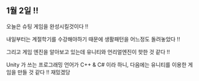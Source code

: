 ## 1월 2일 !!

오늘은 슈팅 게임을 완성시킬것이다 !!

내일부터는 계절학기를 수강해야하기 때문에 생활패턴을 어느정도 돌려놓았다 !!

그리고 게임 엔진을 알아보고 있는데 유니티와 언리얼엔진이 핫한 것 같다 !!

Unity 가 쓰는 프로그래밍 언어가 C++ & C# 이라 하니, 다음에는 유니티를 이용한 게임을 만들 것 같다 !! 재밌겠당
